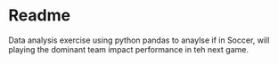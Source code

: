 # Readme
Data analysis exercise using python pandas to anaylse if in Soccer, will playing the dominant team impact performance in teh next game.  
